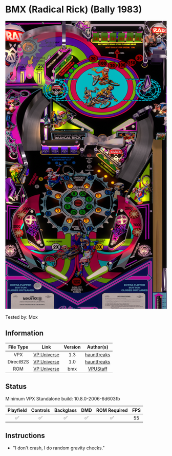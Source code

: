# BMX (Radical Rick) (Bally 1983)

![Table Preview](../../images/vpx-bmx.png)

Tested by: Mox

## Information
| File Type | Link | Version | Author(s) | 
|:---------:|:----:|:-------:|:---------:|
| VPX | [VP Universe](https://vpuniverse.com/files/file/20599-bmx-bally-1983-radical-rick-dtfsvr/) | 1.3 | [hauntfreaks](https://vpuniverse.com/profile/5216-hauntfreaks/) |
| DirectB2S | [VP Universe](https://vpuniverse.com/files/file/20598-bmx-bally-1983-radical-rick-b2s/) | 1.0 | [hauntfreaks](https://vpuniverse.com/profile/5216-hauntfreaks/) |
| ROM | [VP Universe](https://vpuniverse.com/files/file/1059-bmx-bally-1982/) | bmx | [VPUStaff](https://vpuniverse.com/profile/50-vpustaff/) |

## Status 
Minimum VPX Standalone build: 10.8.0-2006-6d603fb

| Playfield | Controls | Backglass | DMD | ROM Required | FPS | 
|:---------:|:--------:|:---------:|:---:|:------------:|:---:|
| :white_check_mark: | :white_check_mark: | :white_check_mark: | :white_check_mark: | :white_check_mark: | 55 |

## Instructions
- "I don't crash, I do random gravity checks."

